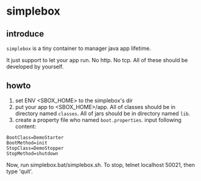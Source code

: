 # simplebox

## introduce

`simplebox` is a tiny container to manager java app lifetime.

It just support to let your app run. No http. No tcp. All of these should be developed by yourself.

## howto

1. set ENV <SBOX_HOME> to the simplebox's dir
1. put your app to <SBOX_HOME>/app. All of classes should be in directory named `classes`. All of jars should be in directory named `lib`.
1. create a property file who named `boot.properties`. input following content:
```
BootClass=DemoStarter
BootMethod=init
StopClass=DemoStopper
StopMethod=shutdown
```

Now, run simplebox.bat/simplebox.sh. To stop, telnet localhost 50021, then type 'quit'.
